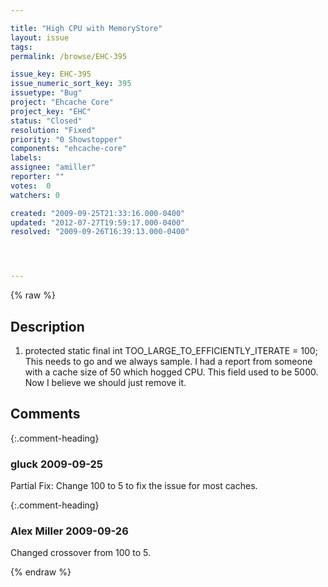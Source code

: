 ```yaml
---

title: "High CPU with MemoryStore"
layout: issue
tags: 
permalink: /browse/EHC-395

issue_key: EHC-395
issue_numeric_sort_key: 395
issuetype: "Bug"
project: "Ehcache Core"
project_key: "EHC"
status: "Closed"
resolution: "Fixed"
priority: "0 Showstopper"
components: "ehcache-core"
labels: 
assignee: "amiller"
reporter: ""
votes:  0
watchers: 0

created: "2009-09-25T21:33:16.000-0400"
updated: "2012-07-27T19:59:17.000-0400"
resolved: "2009-09-26T16:39:13.000-0400"




---
```


{% raw %}

## Description

<div markdown="1" class="description">



1. protected static final int TOO\_LARGE\_TO\_EFFICIENTLY\_ITERATE = 100; This needs to go and we always sample. I had a report from someone with a cache size of 50 which hogged CPU. This field used to be 5000. Now I believe we should just remove it.

</div>

## Comments


{:.comment-heading}
### **gluck** <span class="date">2009-09-25</span>

<div markdown="1" class="comment">

Partial Fix: Change 100 to 5 to fix the issue for most caches.

</div>


{:.comment-heading}
### **Alex Miller** <span class="date">2009-09-26</span>

<div markdown="1" class="comment">

Changed crossover from 100 to 5.

</div>



{% endraw %}
